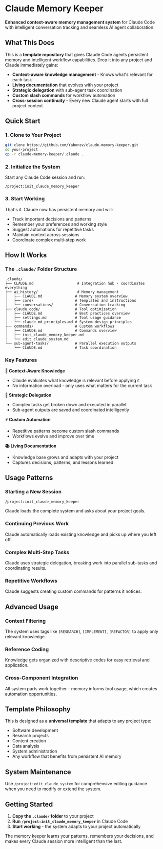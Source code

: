 # Claude Memory Keeper

**Enhanced context-aware memory management system** for Claude Code with intelligent conversation tracking and seamless AI agent collaboration.

## What This Does

This is a **template repository** that gives Claude Code agents persistent memory and intelligent workflow capabilities. Drop it into any project and Claude immediately gains:

- **Context-aware knowledge management** - Knows what's relevant for each task
- **Living documentation** that evolves with your project
- **Strategic delegation** with sub-agent task coordination
- **Custom slash commands** for workflow automation
- **Cross-session continuity** - Every new Claude agent starts with full project context

## Quick Start

### 1. Clone to Your Project
```bash
git clone https://github.com/Yabonev/claude-memory-keeper.git
cd your-project
cp -r claude-memory-keeper/.claude .
```

### 2. Initialize the System
Start any Claude Code session and run:
```
/project:init_claude_memory_keeper
```

### 3. Start Working
That's it. Claude now has persistent memory and will:
- Track important decisions and patterns
- Remember your preferences and working style
- Suggest automations for repetitive tasks
- Maintain context across sessions
- Coordinate complex multi-step work

## How It Works

### The `.claude/` Folder Structure
```
.claude/
├── CLAUDE.md                    # Integration hub - coordinates everything
├── ai_history/                  # Memory management
│   ├── CLAUDE.md               # Memory system overview
│   ├── core/                   # Templates and instructions
│   └── conversations/          # Conversation tracking
├── claude_code/                # Tool optimization
│   ├── CLAUDE.md               # Best practices overview
│   ├── settings.md             # Tool usage guidance
│   └── claude_md_principles.md # System design principles
├── commands/                   # Custom workflows
│   ├── CLAUDE.md               # Commands overview
│   ├── init_claude_memory_keeper.md
│   └── edit_claude_system.md
└── sub-agent-tasks/            # Parallel execution outputs
    └── CLAUDE.md               # Task coordination
```

### Key Features

**🧠 Context-Aware Knowledge**
- Claude evaluates what knowledge is relevant before applying it
- No information overload - only uses what matters for the current task

**🎯 Strategic Delegation**
- Complex tasks get broken down and executed in parallel
- Sub-agent outputs are saved and coordinated intelligently

**⚡ Custom Automation**
- Repetitive patterns become custom slash commands
- Workflows evolve and improve over time

**📚 Living Documentation**
- Knowledge base grows and adapts with your project
- Captures decisions, patterns, and lessons learned

## Usage Patterns

### Starting a New Session
```
/project:init_claude_memory_keeper
```
Claude loads the complete system and asks about your project goals.

### Continuing Previous Work
Claude automatically loads existing knowledge and picks up where you left off.

### Complex Multi-Step Tasks
Claude uses strategic delegation, breaking work into parallel sub-tasks and coordinating results.

### Repetitive Workflows
Claude suggests creating custom commands for patterns it notices.

## Advanced Usage

### Context Filtering
The system uses tags like `[RESEARCH]`, `[IMPLEMENT]`, `[REFACTOR]` to apply only relevant knowledge.

### Reference Coding
Knowledge gets organized with descriptive codes for easy retrieval and application.

### Cross-Component Integration
All system parts work together - memory informs tool usage, which creates automation opportunities.

## Template Philosophy

This is designed as a **universal template** that adapts to any project type:
- Software development
- Research projects  
- Content creation
- Data analysis
- System administration
- Any workflow that benefits from persistent AI memory

## System Maintenance

Use `/project:edit_claude_system` for comprehensive editing guidance when you need to modify or extend the system.

## Getting Started

1. **Copy the `.claude/` folder** to your project
2. **Run `/project:init_claude_memory_keeper`** in Claude Code
3. **Start working** - the system adapts to your project automatically

The memory keeper learns your patterns, remembers your decisions, and makes every Claude session more intelligent than the last.